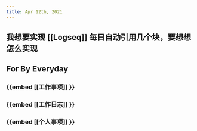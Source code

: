 ```yaml
---
title: Apr 12th, 2021
---
```


##
## 我想要实现 [[Logseq]] 每日自动引用几个块，要想想怎么实现
## For By Everyday
### {{embed [[工作事项]] }}
### {{embed [[工作日志]] }}
### {{embed [[个人事项]] }}
###

